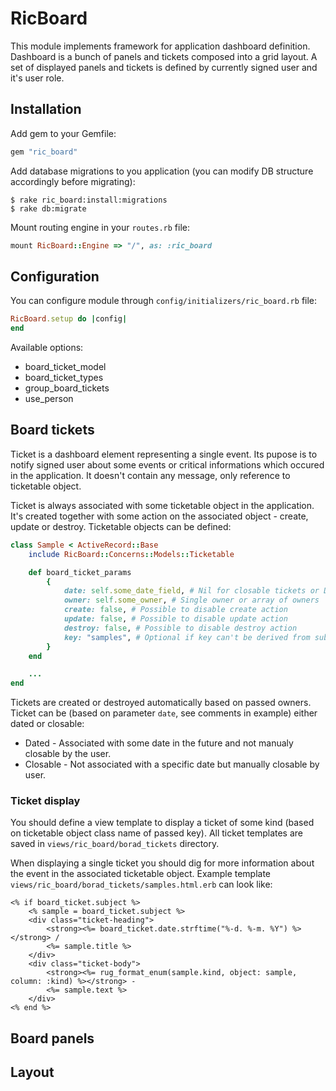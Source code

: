 # RicBoard

This module implements framework for application dashboard definition. Dashboard is a bunch of panels and tickets composed into a grid layout. A set of displayed panels and tickets is defined by currently signed user and it's user role.

## Installation

Add gem to your Gemfile:

```ruby
gem "ric_board"
```

Add database migrations to you application (you can modify DB structure accordingly before migrating):

    $ rake ric_board:install:migrations
    $ rake db:migrate

Mount routing engine in your `routes.rb` file:

```ruby
mount RicBoard::Engine => "/", as: :ric_board
```

## Configuration

You can configure module through `config/initializers/ric_board.rb` file:

```ruby
RicBoard.setup do |config|
end
```

Available options:

- board_ticket_model
- board_ticket_types
- group_board_tickets
- use_person

## Board tickets

Ticket is a dashboard element representing a single event. Its pupose is to notify signed user about some events or critical informations which occured in the application. It doesn't contain any message, only reference to ticketable object.

Ticket is always associated with some ticketable object in the application. It's created together with some action on the associated object - create, update or destroy. Ticketable objects can be defined:

```ruby
class Sample < ActiveRecord::Base
    include RicBoard::Concerns::Models::Ticketable

    def board_ticket_params
        {
            date: self.some_date_field, # Nil for closable tickets or Date object
            owner: self.some_owner, # Single owner or array of owners
            create: false, # Possible to disable create action
            update: false, # Possible to disable update action
            destroy: false, # Possible to disable destroy action
            key: "samples", # Optional if key can't be derived from subject class name
        }
    end

    ...
end
```

Tickets are created or destroyed automatically based on passed owners. Ticket can be (based on parameter `date`, see comments in example) either dated or closable:

- Dated - Associated with some date in the future and not manualy closable by the user.
- Closable - Not associated with a specific date but manually closable by user.

### Ticket display

You should define a view template to display a ticket of some kind (based on ticketable object class name of passed key). All ticket templates are saved in `views/ric_board/borad_tickets` directory.

When displaying a single ticket you should dig for more information about the event in the associated ticketable object. Example template `views/ric_board/borad_tickets/samples.html.erb` can look like:

```erb
<% if board_ticket.subject %>
    <% sample = board_ticket.subject %>
    <div class="ticket-heading">
        <strong><%= board_ticket.date.strftime("%-d. %-m. %Y") %></strong> /
        <%= sample.title %>
    </div>
    <div class="ticket-body">
        <strong><%= rug_format_enum(sample.kind, object: sample, column: :kind) %></strong> - 
        <%= sample.text %>
    </div>
<% end %>
```

## Board panels


## Layout



